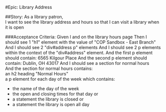 #Epic: Library Address

##Story:
As a library patron,  
I want to see the library address and hours 
so that I can visit a library when it is open

###Acceptance Criteria:
Given I and on the library hours page
Then I should see 1 "h1" element with the value of "COP Sandbox - East Branch"
And I should see 2 "div#address p" elements
And I should see 2 p elements within the context of the "div#address" element.
And the first p element should contain: 6565 Kilgour Place
And the second p element should contain: Dublin, OH 43017
And I should see a section for normal hours  
And the section for normal hours contains:  
an h2 heading "Normal Hours"  
a p element for each day of the week which contains:   
- the name of the day of the week  
- the open and closing times for that day or  
- a statement the library is closed or  
- a statement the library is open all day